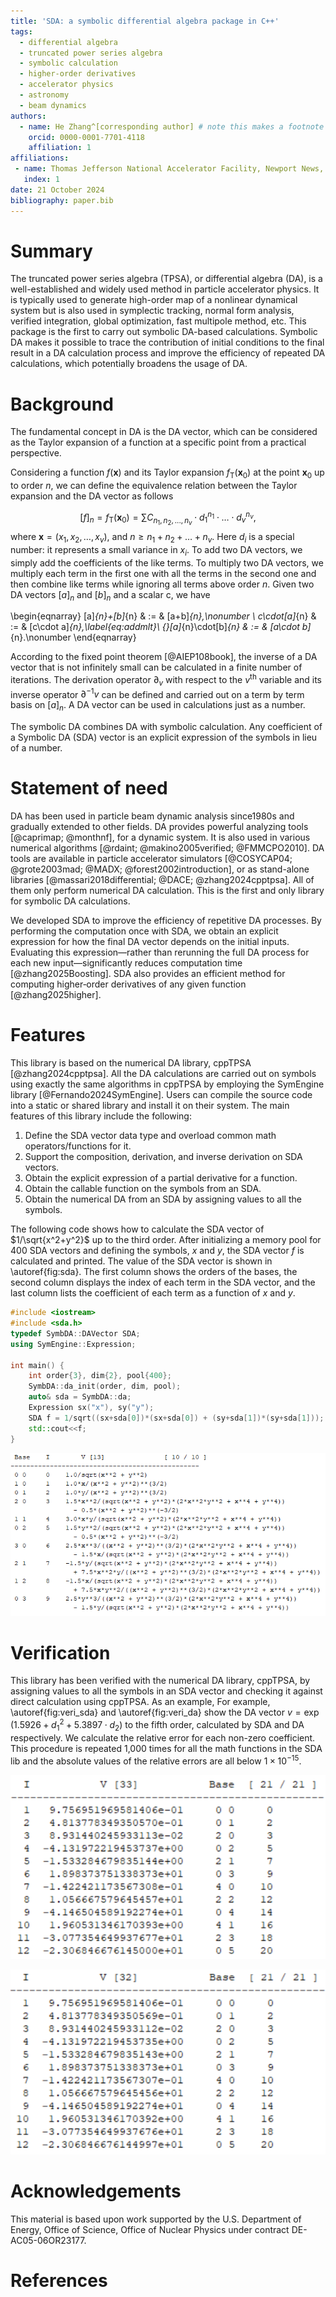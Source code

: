 ```yaml
---
title: 'SDA: a symbolic differential algebra package in C++'
tags:
  - differential algebra
  - truncated power series algebra
  - symbolic calculation
  - higher-order derivatives
  - accelerator physics
  - astronomy
  - beam dynamics
authors:
  - name: He Zhang^[corresponding author] # note this makes a footnote saying 'co-first author'
    orcid: 0000-0001-7701-4118
    affiliation: 1 
affiliations:
 - name: Thomas Jefferson National Accelerator Facility, Newport News, VA 23606, USA
   index: 1
date: 21 October 2024
bibliography: paper.bib
---
```


# Summary

The truncated power series algebra (TPSA), or differential algebra (DA), is a well-established and widely used method in particle accelerator physics. It is typically used to generate high-order map of a nonlinear dynamical system but is also used in symplectic tracking, normal form analysis, verified integration, global optimization, fast multipole method, etc.  This package is the first  to carry out symbolic DA-based calculations. Symbolic DA makes it possible to trace the contribution of initial conditions to the final result in a DA calculation process and improve the efficiency of  repeated DA calculations, which potentially broadens the usage of DA. 

# Background

The fundamental concept in DA is the DA vector, which can be considered as the Taylor expansion of a function at a specific point from a practical  perspective.

Considering a function $f(\mathbf{x})$ and its Taylor expansion $f_{\mathrm{T}}(\mathbf{x}_0)$  at the point $\mathbf{x}_0$ up to order $n$, we can define  the equivalence relation between the Taylor expansion and the DA vector as follows

$$ [f]_n = f_{\mathrm{T}}(\mathbf{x}_0) = \sum {C_{n_1,n_2, ..., n_v}} \cdot d_1^{n_1} \cdot \dots \cdot d_v^{n_v}, $$ where $\mathbf{x} = (x_1, x_2, \dots, x_v)$, and $n \ge n_1 + n_2 + \dots + n_v$. Here $d_i$ is a special number: it represents a small variance in $x_i$. To add two DA vectors, we simply add  the coefficients of the like terms. To multiply two DA vectors, we multiply each term in the first one with all the terms in the second one and  then combine like terms while ignoring all terms above order $n$. Given two DA vectors $[a]_n$ and $[b]_n$ and a scalar c, we have

\begin{eqnarray}
[a]_{n}+[b]_{n} & := & [a+b]_{n},\nonumber \\
c\cdot[a]_{n} & := & [c\cdot a]_{n},\label{eq:addmlt}\\
{}[a]_{n}\cdot[b]_{n} & := & [a\cdot b]_{n}.\nonumber 
\end{eqnarray}

According to the fixed point theorem  [@AIEP108book], the inverse of a DA vector that is not infinitely small can be calculated in a finite number of iterations. The derivation operator $\partial_v$ with respect to the $v^{\mathrm{th}}$ variable and its inverse operator $\partial^{-1}v$ can be defined and carried out on a term by term basis on $[a]_n$. A DA vector can be used in calculations just as a number.

The symbolic DA combines DA with symbolic calculation. Any coefficient of a Symbolic DA (SDA) vector is an explicit expression of the symbols in lieu of a number.  

# Statement of need
DA has been used in particle beam dynamic analysis since1980s and gradually extended to other fields. DA provides powerful analyzing tools [@caprimap; @monthnf], for a dynamic system. It is also used in various numerical algorithms [@rdaint; @makino2005verified; @FMMCPO2010].   DA tools are available in particle accelerator simulators [@COSYCAP04; @grote2003mad; @MADX; @forest2002introduction], or as stand-alone libraries  [@massari2018differential; @DACE; @zhang2024cpptpsa]. All of them only perform numerical DA calculation. This is the first and only library for symbolic DA calculations. 

We developed SDA to improve the efficiency of repetitive DA processes. By performing the computation once with SDA, we obtain an explicit expression for how the final DA vector depends on the initial inputs. Evaluating this expression—rather than rerunning the full DA process for each new input—significantly reduces computation time [@zhang2025Boosting]. SDA also provides an efficient method for computing higher‐order derivatives of any given function [@zhang2025higher].

# Features

This library is based on the numerical DA library, cppTPSA [@zhang2024cpptpsa]. All the DA calculations are carried out on symbols using exactly the same algorithms in cppTPSA by employing the SymEngine library [@Fernando2024SymEngine]. Users can compile the source code into a static or shared library and install it on their system. The main features of this library include the following: 

1. Define the SDA vector data type and overload common math operators/functions for it. 
2. Support the composition, derivation, and inverse derivation on SDA vectors. 
4. Obtain the explicit expression of a partial derivative for a function. 
4. Obtain the callable function on the symbols from an SDA.
7. Obtain the numerical DA from an SDA by assigning values to all the symbols.

The following code shows how to calculate the SDA vector of $1/\sqrt{x^2+y^2}$ up to the third order.   After initializing a memory pool for 400 SDA vectors and defining the symbols, $x$ and $y$, the SDA vector $f$ is calculated and printed. The value of the SDA vector is shown in \autoref{fig:sda}. The first column shows the orders of the bases, the second column displays the index of each term in the SDA vector, and the last column lists the coefficient of each term as a function of $x$ and $y$. 

```c++
#include <iostream>
#include <sda.h>
typedef SymbDA::DAVector SDA;
using SymEngine::Expression;

int main() {
    int order{3}, dim{2}, pool{400};
    SymbDA::da_init(order, dim, pool);
    auto& sda = SymbDA::da;
    Expression sx("x"), sy("y");
    SDA f = 1/sqrt((sx+sda[0])*(sx+sda[0]) + (sy+sda[1])*(sy+sda[1]));
    std::cout<<f;
}
```

![Example code output.\label{fig:sda}](fig_sda.png)

 

# Verification

This library has been verified with the numerical DA library, cppTPSA, by assigning values to all the symbols in an SDA vector and checking it against direct calculation using cppTPSA. As an example, For example, \autoref{fig:veri_sda}  and \autoref{fig:veri_da} show the DA vector $v = \exp(1.5926 + d_1^2 + 5.3897\cdot d_2)$ to the fifth order, calculated by SDA and DA respectively. We calculate the relative error for each non-zero coefficient. This procedure is repeated 1,000 times for all the math functions in the SDA lib and the absolute values of the relative errors are all below $1\times 10^{-15}$. 




![SDA output.\label{fig:veri_sda}](fig_veri_sda.png)

![cppTPSA output.\label{fig:veri_da}](fig_veri_da.png)




# Acknowledgements

This material is based upon work supported by the U.S. Department of Energy, Office of Science, Office of Nuclear Physics under contract DE-AC05-06OR23177.



# References

